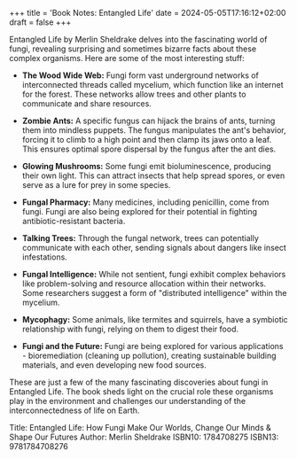 +++
title = 'Book Notes: Entangled Life'
date = 2024-05-05T17:16:12+02:00
draft = false
+++

Entangled Life by Merlin Sheldrake delves into the fascinating world of fungi, revealing surprising and sometimes bizarre facts about these complex organisms. Here are some of the most interesting stuff:

* **The Wood Wide Web:** Fungi form vast underground networks of interconnected threads called mycelium, which function like an internet for the forest. These networks allow trees and other plants to communicate and share resources.

* **Zombie Ants:**  A specific fungus can hijack the brains of ants, turning them into mindless puppets. The fungus manipulates the ant's behavior, forcing it to climb to a high point and then clamp its jaws onto a leaf. This ensures optimal spore dispersal by the fungus after the ant dies.

* **Glowing Mushrooms:**  Some fungi emit bioluminescence, producing their own light. This can attract insects that help spread spores, or even serve as a lure for prey in some species.

* **Fungal Pharmacy:**  Many medicines, including penicillin, come from fungi.  Fungi are also being explored for their potential in fighting antibiotic-resistant bacteria.

* **Talking Trees:**   Through the fungal network, trees can potentially communicate with each other, sending signals about dangers like insect infestations.

* **Fungal Intelligence:**  While not sentient, fungi exhibit complex behaviors like problem-solving and resource allocation within their networks. Some researchers suggest a form of "distributed intelligence" within the mycelium.

* **Mycophagy:**  Some animals, like termites and squirrels, have a symbiotic relationship with fungi, relying on them to digest their food. 

* **Fungi and the Future:**  Fungi are being explored for various applications -  bioremediation (cleaning up pollution), creating sustainable building materials, and even developing new food sources. 

These are just a few of the many fascinating discoveries about fungi in Entangled Life. The book sheds light on the crucial role these organisms play in the environment and challenges our understanding of the interconnectedness of life on Earth.

Title: Entangled Life: How Fungi Make Our Worlds, Change Our Minds & Shape Our Futures
Author: Merlin Sheldrake
ISBN10: 1784708275
ISBN13: 9781784708276